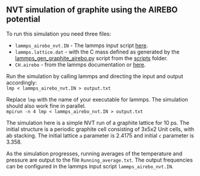 ## NVT simulation of graphite using the AIREBO potential

To run this simulation you need three files:
- `lammps_airebo_nvt.IN` - The lammps input script [here](lammps_airebo_nvt.IN).
- `lammps.lattice.dat`  - with the C mass defined as generated by the [lammps_gen_graphite_airebo.py](../../../scripts/lammps_gen_graphite_airebo.py) script from the [scripts](../../../scripts) folder.
- `CH.airebo` - from the lammps documentation or [here](../../../../potentials).

Run the simulation by calling lammps and directing the input and output accordingly:  
`lmp < lammps_airebo_nvt.IN > output.txt`

Replace `lmp` with the name of your executable for lammps.  The simulation should also work fine in parallel.  
`mpirun -n 4 lmp < lammps_airebo_nvt.IN > output.txt`

The simulation here is a simple NVT run of a graphite lattice for 10 ps. 
The initial structure is a periodic graphite cell consisting of  3x5x2 Unit cells, with ab stacking. The initial lattice `a` parameter is 2.4175 and initial `c` parameter is 3.358.

As the simulation progresses, running averages of the temperature and pressure are output to the file `Running_average.txt`.  The output frequencies can be configured in the lammps input script `lammps_airebo_nvt.IN`.




